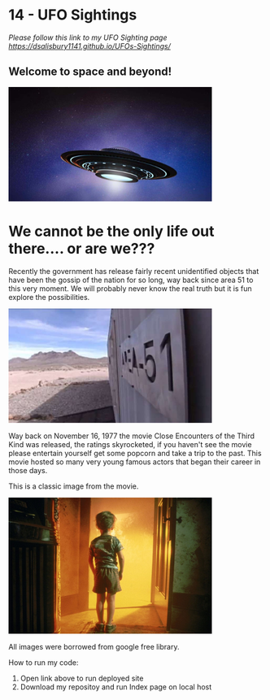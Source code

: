 # 14 - UFO Sightings

*Please follow this link to my UFO Sighting page https://dsalisbury1141.github.io/UFOs-Sightings/*


## Welcome to space and beyond!

<img src="https://github.com/dsalisbury1141/JavaScript-Challenge/blob/master/static/images/space_ship.jpg" width="400">

# We cannot be the only life out there.... or are we???
Recently the government has release fairly recent unidentified objects that have been the gossip of the nation for so long, way back since area 51 to this very moment. We will probably never know the real truth but it is fun explore the possibilities.

<img src="https://github.com/dsalisbury1141/JavaScript-Challenge/blob/master/static/images/area_51.jpg" width="400">

Way back on November 16, 1977 the movie Close Encounters of the Third Kind was released, the ratings skyrocketed, if you haven't see the movie please entertain yourself get some popcorn and take a trip to the past. This movie hosted so many very young famous actors that began their career in those days. 

This is a classic image from the movie. 

<img src="https://github.com/dsalisbury1141/JavaScript-Challenge/blob/master/static/images/close-encounters.jpg" width="400">

All images were borrowed from google free library.


How to run my code: 
1. Open link above to run deployed site
2. Download my repositoy and run Index page on local host
